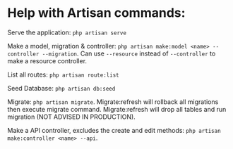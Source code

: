 # Help with Artisan commands:

Serve the application: `php artisan serve`

Make a model, migration & controller: `php artisan make:model <name> --controller --migration`. Can use `--resource` instead of `--controller` to make a resource controller.

List all routes: `php artisan route:list`

Seed Database: `php artisan db:seed`

Migrate: `php artisan migrate`. Migrate:refresh will rollback all migrations then execute migrate command. Migrate:refresh will drop all tables and run migration (NOT ADVISED IN PRODUCTION).

Make a API controller, excludes the create and edit methods: `php artisan make:controller <name> --api`.

